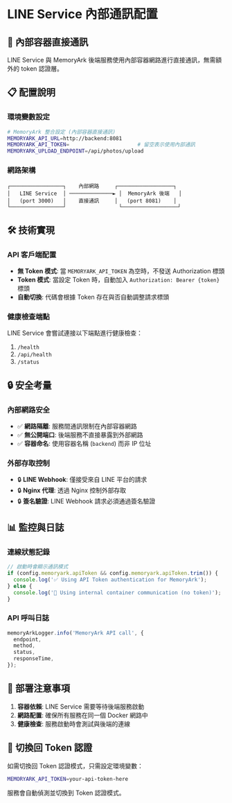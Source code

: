 # LINE Service 內部通訊配置

## 🔗 內部容器直接通訊

LINE Service 與 MemoryArk 後端服務使用內部容器網路進行直接通訊，無需額外的 token 認證層。

## 📋 配置說明

### 環境變數設定

```bash
# MemoryArk 整合設定 (內部容器直接通訊)
MEMORYARK_API_URL=http://backend:8081
MEMORYARK_API_TOKEN=                      # 留空表示使用內部通訊
MEMORYARK_UPLOAD_ENDPOINT=/api/photos/upload
```

### 網路架構

```
┌─────────────────┐    內部網路     ┌──────────────────┐
│   LINE Service  │ ──────────────► │  MemoryArk 後端   │
│   (port 3000)   │    直接通訊     │   (port 8081)    │
└─────────────────┘                 └──────────────────┘
```

## 🛠️ 技術實現

### API 客戶端配置

- **無 Token 模式**: 當 `MEMORYARK_API_TOKEN` 為空時，不發送 Authorization 標頭
- **Token 模式**: 當設定 Token 時，自動加入 `Authorization: Bearer {token}` 標頭
- **自動切換**: 代碼會根據 Token 存在與否自動調整請求標頭

### 健康檢查端點

LINE Service 會嘗試連接以下端點進行健康檢查：
1. `/health`
2. `/api/health` 
3. `/status`

## 🔒 安全考量

### 內部網路安全

- ✅ **網路隔離**: 服務間通訊限制在內部容器網路
- ✅ **無公開端口**: 後端服務不直接暴露到外部網路
- ✅ **容器命名**: 使用容器名稱 (`backend`) 而非 IP 位址

### 外部存取控制

- 🔒 **LINE Webhook**: 僅接受來自 LINE 平台的請求
- 🔒 **Nginx 代理**: 透過 Nginx 控制外部存取
- 🔒 **簽名驗證**: LINE Webhook 請求必須通過簽名驗證

## 📊 監控與日誌

### 連線狀態記錄

```typescript
// 啟動時會顯示通訊模式
if (config.memoryark.apiToken && config.memoryark.apiToken.trim()) {
  console.log('✅ Using API Token authentication for MemoryArk');
} else {
  console.log('🔗 Using internal container communication (no token)');
}
```

### API 呼叫日誌

```typescript
memoryArkLogger.info('MemoryArk API call', {
  endpoint,
  method,
  status,
  responseTime,
});
```

## 🚀 部署注意事項

1. **容器依賴**: LINE Service 需要等待後端服務啟動
2. **網路配置**: 確保所有服務在同一個 Docker 網路中
3. **健康檢查**: 服務啟動時會測試與後端的連線

## 🔄 切換回 Token 認證

如需切換回 Token 認證模式，只需設定環境變數：

```bash
MEMORYARK_API_TOKEN=your-api-token-here
```

服務會自動偵測並切換到 Token 認證模式。